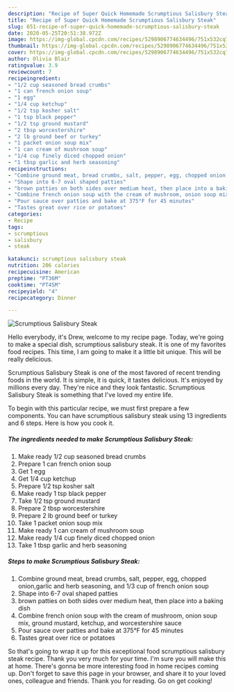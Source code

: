 ```yaml
---
description: "Recipe of Super Quick Homemade Scrumptious Salisbury Steak"
title: "Recipe of Super Quick Homemade Scrumptious Salisbury Steak"
slug: 651-recipe-of-super-quick-homemade-scrumptious-salisbury-steak
date: 2020-05-25T20:51:38.972Z
image: https://img-global.cpcdn.com/recipes/5298906774634496/751x532cq70/scrumptious-salisbury-steak-recipe-main-photo.jpg
thumbnail: https://img-global.cpcdn.com/recipes/5298906774634496/751x532cq70/scrumptious-salisbury-steak-recipe-main-photo.jpg
cover: https://img-global.cpcdn.com/recipes/5298906774634496/751x532cq70/scrumptious-salisbury-steak-recipe-main-photo.jpg
author: Olivia Blair
ratingvalue: 3.9
reviewcount: 7
recipeingredient:
- "1/2 cup seasoned bread crumbs"
- "1 can french onion soup"
- "1 egg"
- "1/4 cup ketchup"
- "1/2 tsp kosher salt"
- "1 tsp black pepper"
- "1/2 tsp ground mustard"
- "2 tbsp worcestershire"
- "2 lb ground beef or turkey"
- "1 packet onion soup mix"
- "1 can cream of mushroom soup"
- "1/4 cup finely diced chopped onion"
- "1 tbsp garlic and herb seasoning"
recipeinstructions:
- "Combine ground meat, bread crumbs, salt, pepper, egg, chopped onion,garlic and herb seasoning, and 1/3 cup of french onion soup"
- "Shape into 6-7 oval shaped patties"
- "brown patties on both sides over medium heat, then place into a baking dish"
- "Combine french onion soup with the cream of mushroom, onion soup mix, ground mustard, ketchup, and worcestershire sauce"
- "Pour sauce over patties and bake at 375°F for 45 minutes"
- "Tastes great over rice or potatoes"
categories:
- Recipe
tags:
- scrumptious
- salisbury
- steak

katakunci: scrumptious salisbury steak 
nutrition: 206 calories
recipecuisine: American
preptime: "PT36M"
cooktime: "PT45M"
recipeyield: "4"
recipecategory: Dinner

---
```



![Scrumptious Salisbury Steak](https://img-global.cpcdn.com/recipes/5298906774634496/751x532cq70/scrumptious-salisbury-steak-recipe-main-photo.jpg)

Hello everybody, it's Drew, welcome to my recipe page. Today, we're going to make a special dish, scrumptious salisbury steak. It is one of my favorites food recipes. This time, I am going to make it a little bit unique. This will be really delicious.



Scrumptious Salisbury Steak is one of the most favored of recent trending foods in the world. It is simple, it is quick, it tastes delicious. It's enjoyed by millions every day. They're nice and they look fantastic. Scrumptious Salisbury Steak is something that I've loved my entire life.


To begin with this particular recipe, we must first prepare a few components. You can have scrumptious salisbury steak using 13 ingredients and 6 steps. Here is how you cook it.

<!--inarticleads1-->

##### The ingredients needed to make Scrumptious Salisbury Steak:

1. Make ready 1/2 cup seasoned bread crumbs
1. Prepare 1 can french onion soup
1. Get 1 egg
1. Get 1/4 cup ketchup
1. Prepare 1/2 tsp kosher salt
1. Make ready 1 tsp black pepper
1. Take 1/2 tsp ground mustard
1. Prepare 2 tbsp worcestershire
1. Prepare 2 lb ground beef or turkey
1. Take 1 packet onion soup mix
1. Make ready 1 can cream of mushroom soup
1. Make ready 1/4 cup finely diced chopped onion
1. Take 1 tbsp garlic and herb seasoning




<!--inarticleads2-->

##### Steps to make Scrumptious Salisbury Steak:

1. Combine ground meat, bread crumbs, salt, pepper, egg, chopped onion,garlic and herb seasoning, and 1/3 cup of french onion soup
1. Shape into 6-7 oval shaped patties
1. brown patties on both sides over medium heat, then place into a baking dish
1. Combine french onion soup with the cream of mushroom, onion soup mix, ground mustard, ketchup, and worcestershire sauce
1. Pour sauce over patties and bake at 375°F for 45 minutes
1. Tastes great over rice or potatoes




So that's going to wrap it up for this exceptional food scrumptious salisbury steak recipe. Thank you very much for your time. I'm sure you will make this at home. There's gonna be more interesting food in home recipes coming up. Don't forget to save this page in your browser, and share it to your loved ones, colleague and friends. Thank you for reading. Go on get cooking!
